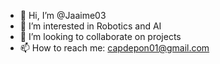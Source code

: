 - 👋 Hi, I’m @Jaaime03
- 👀 I’m interested in Robotics and AI
- 🌱 I’m looking to collaborate on projects
- 📫 How to reach me: capdepon01@gmail.com

<!---
Esto no se lee
Jaaime03/Jaaime03 is a ✨ special ✨ repository because its `README.md` (this file) appears on your GitHub profile.
You can click the Preview link to take a look at your changes.
--->
